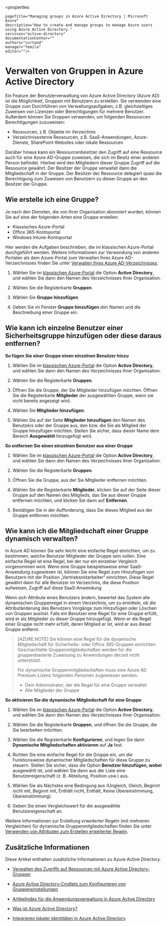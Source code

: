 <properties

	pageTitle="Managing groups in Azure Active Directory | Microsoft Azure"
	description="How to create and manage groups to manage Azure users using Azure Active Directory."
	services="active-directory"
	documentationCenter=""
	authors="curtand"
	manager="femila"
	editor=""/>

<tags
	ms.service="active-directory"
	ms.workload="identity"
	ms.tgt_pltfrm="na"
	ms.devlang="na"
	ms.topic="get-started-article"
	ms.date="09/22/2016"
	ms.author="curtand"/>


# Verwalten von Gruppen in Azure Active Directory

Ein Feature der Benutzerverwaltung von Azure Active Directory (Azure AD) ist die Möglichkeit, Gruppen mit Benutzern zu erstellen. Sie verwenden eine Gruppe zum Durchführen von Verwaltungsaufgaben, z.B. gleichzeitiges Zuweisen von Lizenzen oder Berechtigungen für mehrere Benutzer. Außerdem können Sie Gruppen verwenden, um folgenden Ressourcen Berechtigungen zuzuweisen:

- Ressourcen, z.B. Objekte im Verzeichnis
- Verzeichnisexterne Ressourcen, z.B. SaaS-Anwendungen, Azure-Dienste, SharePoint-Websites oder lokale Ressourcen

Darüber hinaus kann ein Ressourcenbesitzer den Zugriff auf eine Ressource auch für eine Azure AD-Gruppe zuweisen, die sich im Besitz einer anderen Person befindet. Hierbei wird den Mitgliedern dieser Gruppe Zugriff auf die Ressource gewährt. Der Besitzer der Gruppe verwaltet dann die Mitgliedschaft in der Gruppe. Der Besitzer der Ressource delegiert quasi die Berechtigung zum Zuweisen von Benutzern zu dieser Gruppe an den Besitzer der Gruppe.

## Wie erstelle ich eine Gruppe?

Je nach den Diensten, die von Ihrer Organisation abonniert wurden, können Sie auf eine der folgenden Arten eine Gruppe erstellen:
- Klassisches Azure-Portal
- Office 365-Kontoportal
- Windows Intune-Kontoportal

Hier werden die Aufgaben beschrieben, die im klassischen Azure-Portal durchgeführt werden. Weitere Informationen zur Verwendung von anderen Portalen als dem Azure-Portal zum Verwalten Ihres Azure AD-Verzeichnisses finden Sie unter [Verwalten Ihres Azure AD-Verzeichnisses](active-directory-administer.md).

1. Wählen Sie im [klassischen Azure-Portal](https://manage.windowsazure.com) die Option **Active Directory**, und wählen Sie dann den Namen des Verzeichnisses Ihrer Organisation.

2. Wählen Sie die Registerkarte **Gruppen**.

3. Wählen Sie **Gruppe hinzufügen**.

4. Geben Sie im Fenster **Gruppe hinzufügen** den Namen und die Beschreibung einer Gruppe ein.


## Wie kann ich einzelne Benutzer einer Sicherheitsgruppe hinzufügen oder diese daraus entfernen?

**So fügen Sie einer Gruppe einen einzelnen Benutzer hinzu**

1. Wählen Sie im [klassischen Azure-Portal](https://manage.windowsazure.com) die Option **Active Directory**, und wählen Sie dann den Namen des Verzeichnisses Ihrer Organisation.

2. Wählen Sie die Registerkarte **Gruppen**.

3. Öffnen Sie die Gruppe, der Sie Mitglieder hinzufügen möchten. Öffnen Sie die Registerkarte **Mitglieder** der ausgewählten Gruppe, wenn sie nicht bereits angezeigt wird.

4. Wählen Sie **Mitglieder hinzufügen**.

5. Wählen Sie auf der Seite **Mitglieder hinzufügen** den Namen des Benutzers oder der Gruppe aus, den bzw. die Sie als Mitglied der Gruppe hinzufügen möchten. Stellen Sie sicher, dass dieser Name dem Bereich **Ausgewählt** hinzugefügt wird.


**So entfernen Sie einen einzelnen Benutzer aus einer Gruppe**

1. Wählen Sie im [klassischen Azure-Portal](https://manage.windowsazure.com) die Option **Active Directory**, und wählen Sie dann den Namen des Verzeichnisses Ihrer Organisation.

2. Wählen Sie die Registerkarte **Gruppen**.

3. Öffnen Sie die Gruppe, aus der Sie Mitglieder entfernen möchten.

4. Wählen Sie die Registerkarte **Mitglieder**, klicken Sie auf der Seite dieser Gruppe auf den Namen des Mitglieds, das Sie aus dieser Gruppe entfernen möchten, und klicken Sie dann auf **Entfernen**.

6. Bestätigen Sie in der Aufforderung, dass Sie dieses Mitglied aus der Gruppe entfernen möchten.


## Wie kann ich die Mitgliedschaft einer Gruppe dynamisch verwalten?

In Azure AD können Sie sehr leicht eine einfache Regel einrichten, um zu bestimmen, welche Benutzer Mitglieder der Gruppe sein sollen. Eine einfache Regel ist eine Regel, bei der nur ein einzelner Vergleich vorgenommen wird. Wenn eine Gruppe beispielsweise einer SaaS-Anwendung zugewiesen ist, können Sie eine Regel zum Hinzufügen von Benutzern mit der Position „Vertriebsmitarbeiter“ einrichten. Diese Regel gewährt dann für alle Benutzer im Verzeichnis, die diese Position aufweisen, Zugriff auf diese SaaS-Anwendung.

Wenn sich Attribute eines Benutzers ändern, bewertet das System alle dynamischen Gruppenregel in einem Verzeichnis, um zu ermitteln, ob die Attributänderung des Benutzers Vorgänge zum Hinzufügen oder Löschen von Gruppen auslöst. Falls ein Benutzer eine Regel für eine Gruppe erfüllt, wird er als Mitglieder zu dieser Gruppe hinzugefügt. Wenn er die Regel einer Gruppe nicht mehr erfüllt, deren Mitglied er ist, wird er aus dieser Gruppe entfernt.

> [AZURE.NOTE] Sie können eine Regel für die dynamische Mitgliedschaft für Sicherheits- oder Office 365-Gruppen einrichten. Geschachtelte Gruppenmitgliedschaften werden für die gruppenbasierte Zuweisung zu Anwendungen derzeit nicht unterstützt.
>
> Für dynamische Gruppenmitgliedschaften muss eine Azure AD Premium-Lizenz folgenden Personen zugewiesen werden:
>
> - Dem Administrator, der die Regel für eine Gruppe verwaltet
> - Alle Mitglieder der Gruppe

**So aktivieren Sie die dynamische Mitgliedschaft für eine Gruppe**

1. Wählen Sie im [klassischen Azure-Portal](https://manage.windowsazure.com) die Option **Active Directory**, und wählen Sie dann den Namen des Verzeichnisses Ihrer Organisation.

2. Wählen Sie die Registerkarte **Gruppen**, und öffnen Sie die Gruppe, die Sie bearbeiten möchten.

3. Wählen Sie die Registerkarte **Konfigurieren**, und legen Sie dann **Dynamische Mitgliedschaften aktivieren** auf **Ja** fest.

4. Richten Sie eine einfache Regel für die Gruppe ein, um die Funktionsweise dynamischer Mitgliedschaften für diese Gruppe zu steuern. Stellen Sie sicher, dass die Option **Benutzer hinzufügen, wobei** ausgewählt ist, und wählen Sie dann aus der Liste eine Benutzereigenschaft (z. B. Abteilung, Position usw.) aus.

5. Wählen Sie als Nächstes eine Bedingung aus (Ungleich, Gleich, Beginnt nicht mit, Beginnt mit, Enthält nicht, Enthält, Keine Übereinstimmung, Übereinstimmung).

6. Geben Sie einen Vergleichswert für die ausgewählte Benutzereigenschaft an.

Weitere Informationen zur Erstellung *erweiterter* Regeln (mit mehreren Vergleichen) für dynamische Gruppenmitgliedschaften finden Sie unter [Verwenden von Attributen zum Erstellen erweiterter Regeln](active-directory-accessmanagement-groups-with-advanced-rules.md).

## Zusätzliche Informationen

Diese Artikel enthalten zusätzliche Informationen zu Azure Active Directory.

* [Verwalten des Zugriffs auf Ressourcen mit Azure Active Directory-Gruppen](active-directory-manage-groups.md)

* [Azure Active Directory-Cmdlets zum Konfigurieren von Gruppeneinstellungen](active-directory-accessmanagement-groups-settings-cmdlets.md)

* [Artikelindex für die Anwendungsverwaltung in Azure Active Directory](active-directory-apps-index.md)

* [Was ist Azure Active Directory?](active-directory-whatis.md)

* [Integrieren lokaler Identitäten in Azure Active Directory](active-directory-aadconnect.md)

<!---HONumber=AcomDC_0928_2016-->